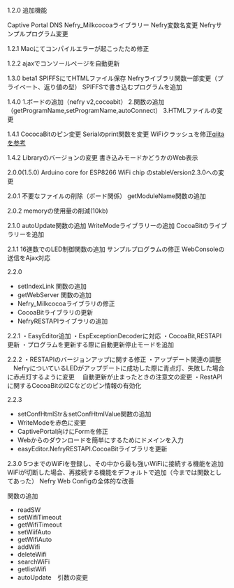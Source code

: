 ﻿1.2.0 追加機能

Captive Portal
DNS
Nefry_Milkcocoaライブラリー
Nefry変数名変更
Nefryサンプルプログラム変更

1.2.1 
Macにてコンパイルエラーが起こったため修正

1.2.2
ajaxでコンソールページを自動更新

1.3.0 beta1
SPIFFSにてHTMLファイル保存
Nefryライブラリ関数一部変更（プライベート、返り値の型）
SPIFFSで書き込むプログラムを追加

1.4.0
1.ボードの追加（nefry v2,cocoabit）
2.関数の追加（getProgramName,setProgramName,autoConnect）
3.HTMLファイルの変更

1.4.1
CococaBitのピン変更
Serialのprint関数を変更
WiFiクラッシュを修正[qiitaを参考](http://qiita.com/7of9/items/73f9d216f9810333ef9b)

1.4.2
Libraryのバージョンの変更
書き込みモードかどうかのWeb表示

2.0.0(1.5.0)
Arduino core for ESP8266 WiFi chip のstableVersion2.3.0への変更

2.0.1
不要なファイルの削除（ボード関係）
getModuleName関数の追加

2.0.2
memoryの使用量の削減(10kb)

2.1.0
autoUpdate関数の追加
WriteModeライブラリーの追加
CocoaBitのライブラリーを追加

2.1.1
16進数でのLED制御関数の追加
サンプルプログラムの修正
WebConsoleの送信をAjax対応

2.2.0
- setIndexLink 関数の追加
- getWebServer 関数の追加
- Nefry_Milkcocoaライブラリの修正
- CocoaBitライブラリの更新
- NefryRESTAPIライブラリの追加

2.2.1
・EasyEditor追加
・EspExceptionDecoderに対応
・CocoaBit,RESTAPI更新
・プログラムを更新する際に自動更新停止モードを追加

2.2.2
・RESTAPIのバージョンアップに関する修正
・アップデート関連の調整
　NefryについているLEDがアップデートに成功した際に青点灯、失敗した場合に赤点灯するように変更
　自動更新が止まったときの注意文の変更
・RestAPIに関するCocoaBitのI2Cなどのピン情報の有効化

2.2.3

- setConfHtmlStr＆setConfHtmlValue関数の追加
- WriteModeを赤色に変更
- CaptivePortal向けにFormを修正
- Webからのダウンロードを簡単にするためにドメインを入力
- easyEditor.NefryRESTAPI.CocoaBitライブラリを更新

2.3.0
5つまでのWiFiを登録し、その中から最も強いWiFiに接続する機能を追加
WiFiが切断した場合、再接続する機能をデフォルトで追加（今までは関数としてあった）
Nefry Web Configの全体的な改善

関数の追加

- readSW
- setWifiTimeout
- getWifiTimeout
- setWiifAuto
- getWifiAuto
- addWifi
- deleteWifi
- searchWiFi
- getlistWifi
- autoUpdate　引数の変更
